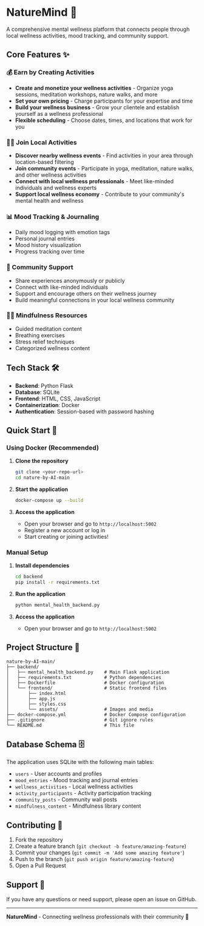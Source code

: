 # NatureMind 🌿

A comprehensive mental wellness platform that connects people through local wellness activities, mood tracking, and community support.

## Core Features ✨

### 💰 Earn by Creating Activities
- **Create and monetize your wellness activities** - Organize yoga sessions, meditation workshops, nature walks, and more
- **Set your own pricing** - Charge participants for your expertise and time
- **Build your wellness business** - Grow your clientele and establish yourself as a wellness professional
- **Flexible scheduling** - Choose dates, times, and locations that work for you

### 🏃‍♀️ Join Local Activities
- **Discover nearby wellness events** - Find activities in your area through location-based filtering
- **Join community events** - Participate in yoga, meditation, nature walks, and other wellness activities
- **Connect with local wellness professionals** - Meet like-minded individuals and wellness experts
- **Support local wellness economy** - Contribute to your community's mental health and wellness

### 📊 Mood Tracking & Journaling
- Daily mood logging with emotion tags
- Personal journal entries
- Mood history visualization
- Progress tracking over time

### 👥 Community Support
- Share experiences anonymously or publicly
- Connect with like-minded individuals
- Support and encourage others on their wellness journey
- Build meaningful connections in your local wellness community

### 🧘‍♀️ Mindfulness Resources
- Guided meditation content
- Breathing exercises
- Stress relief techniques
- Categorized wellness content

## Tech Stack 🛠️

- **Backend**: Python Flask
- **Database**: SQLite
- **Frontend**: HTML, CSS, JavaScript
- **Containerization**: Docker
- **Authentication**: Session-based with password hashing

## Quick Start 🚀

### Using Docker (Recommended)

1. **Clone the repository**
   ```bash
   git clone <your-repo-url>
   cd nature-by-AI-main
   ```

2. **Start the application**
   ```bash
   docker-compose up --build
   ```

3. **Access the application**
   - Open your browser and go to `http://localhost:5002`
   - Register a new account or log in
   - Start creating or joining activities!

### Manual Setup

1. **Install dependencies**
   ```bash
   cd backend
   pip install -r requirements.txt
   ```

2. **Run the application**
   ```bash
   python mental_health_backend.py
   ```

3. **Access the application**
   - Open your browser and go to `http://localhost:5002`

## Project Structure 📁

```
nature-by-AI-main/
├── backend/
│   ├── mental_health_backend.py    # Main Flask application
│   ├── requirements.txt            # Python dependencies
│   ├── Dockerfile                  # Docker configuration
│   └── frontend/                   # Static frontend files
│       ├── index.html
│       ├── app.js
│       ├── styles.css
│       └── assets/                 # Images and media
├── docker-compose.yml              # Docker Compose configuration
├── .gitignore                      # Git ignore rules
└── README.md                       # This file
```

## Database Schema 🗄️

The application uses SQLite with the following main tables:
- `users` - User accounts and profiles
- `mood_entries` - Mood tracking and journal entries
- `wellness_activities` - Local wellness activities
- `activity_participants` - Activity participation tracking
- `community_posts` - Community wall posts
- `mindfulness_content` - Mindfulness library content

## Contributing 🤝

1. Fork the repository
2. Create a feature branch (`git checkout -b feature/amazing-feature`)
3. Commit your changes (`git commit -m 'Add some amazing feature'`)
4. Push to the branch (`git push origin feature/amazing-feature`)
5. Open a Pull Request

## Support 💬

If you have any questions or need support, please open an issue on GitHub.

---

**NatureMind** - Connecting wellness professionals with their community 🌱
